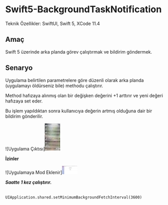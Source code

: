 # Swift5-BackgroundTaskNotification

Teknik Özellikler: SwiftUI, Swift 5, XCode 11.4

## Amaç ##

Swift 5 üzerinde arka planda görev çalıştırmak ve bildirim göndermek.



## Senaryo ##

Uygulama belirtilen parametrelere göre düzenli olarak arka planda (uygulamayı öldürseniz bile) methodu çalıştırır. 

Method hafızaya alınmış olan bir değişken değerini +1 arttırır ve yeni değeri hafızaya set eder.

Bu işlem yapıldıktan sonra kullanıcıya değerin artmış olduğuna dair bir bildirim gönderilir. 

![Uygulama Çıktısı]<img src="https://github.com/cmlcrn17/Swift5-BackgroundTaskNotification/blob/master/BackgroundTask1.png" width="48">



**İzinler** 

![Uygulamaya Mod Eklenir]<img src="https://github.com/cmlcrn17/Swift5-BackgroundTaskNotification/blob/master/Permission1.png" width="48">






***Saatte 1 kez çalıştırır.***
```

UIApplication.shared.setMinimumBackgroundFetchInterval(3600)

```

